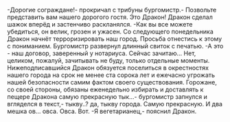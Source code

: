   -Дорогие сограждане!- прокричал с трибуны бургомистр.- Позвольте представить вам нашего дорогого гостя. Это Дракон!
Дракон сделал шажок вперёд и застенчиво раскланялся.
-Как вы все можете убедиться, он велик, грозен и ужасен. Со следующего понедельника Дракон начнёт терроризировать наш город. Просьба отнестись к этому с пониманием.
Бургомистр развернул длинный свиток с печатью.
-А это - наш договор, заверенный у нотариуса. Сейчас зачитаю... Нет, целиком, пожалуй, зачитывать не буду, только отдельные моменты. Нижеподписавшийся Дракон обязуется поселиться в окрестностях нашего города на срок не менее ста сорока лет и ежечасно угрожать нашей безопасности самим фактом своего существования. Горожане, со своей стороны, обязаны еженедельно избирать и доставлять к пещере Дракона самую прекрасную тык...- бургомистр запнулся и вгляделся в текст,- тыкву..? да, тыкву города. Самую прекрасную. И два мешка ов... овса. Овса. Вот.
-Я вегетарианец,- пояснил Дракон.    